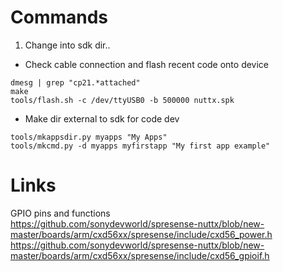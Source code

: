 # Commands
1. Change into sdk dir..
- Check cable connection and flash recent code onto device
```
dmesg | grep "cp21.*attached"
make
tools/flash.sh -c /dev/ttyUSB0 -b 500000 nuttx.spk
```

- Make dir external to sdk for code dev
```
tools/mkappsdir.py myapps "My Apps"
tools/mkcmd.py -d myapps myfirstapp "My first app example"
```

# Links
GPIO pins and functions  
https://github.com/sonydevworld/spresense-nuttx/blob/new-master/boards/arm/cxd56xx/spresense/include/cxd56_power.h  
https://github.com/sonydevworld/spresense-nuttx/blob/new-master/boards/arm/cxd56xx/spresense/include/cxd56_gpioif.h  

